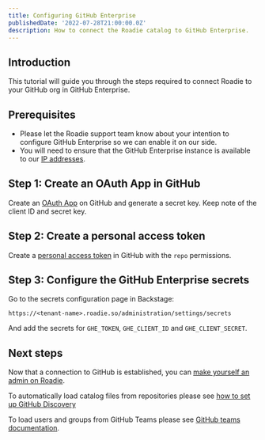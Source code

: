 ```yaml
---
title: Configuring GitHub Enterprise
publishedDate: '2022-07-28T21:00:00.0Z'
description: How to connect the Roadie catalog to GitHub Enterprise.
---
```


## Introduction

This tutorial will guide you through the steps required to connect Roadie to your GitHub org in GitHub Enterprise.

## Prerequisites

- Please let the Roadie support team know about your intention to configure GitHub Enterprise so we can enable it on our side.
- You will need to ensure that the GitHub Enterprise instance is available to our [IP addresses](/docs/details/allowlisting-roadie-traffic/).

## Step 1: Create an OAuth App in GitHub

Create an [OAuth App](https://docs.github.com/en/developers/apps/building-oauth-apps/creating-an-oauth-app) on GitHub and generate a secret key. Keep note of the client ID and secret key.

## Step 2: Create a personal access token

Create a [personal access token](https://docs.github.com/en/authentication/keeping-your-account-and-data-secure/creating-a-personal-access-token) in GitHub with the `repo` permissions.

## Step 3: Configure the GitHub Enterprise secrets

Go to the secrets configuration page in Backstage:

`https://<tenant-name>.roadie.so/administration/settings/secrets`

And add the secrets for `GHE_TOKEN`, `GHE_CLIENT_ID` and `GHE_CLIENT_SECRET`.

## Next steps

Now that a connection to GitHub is established, you can [make yourself an admin on Roadie](/docs/getting-started/assigning-admins/).

To automatically load catalog files from repositories please see [how to set up GitHub Discovery](/docs/integrations/github-discovery/)

To load users and groups from GitHub Teams please see [GitHub teams documentation](/docs/integrations/github-teams/).
